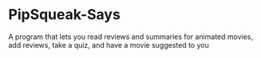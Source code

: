 # PipSqueak-Says
A program that lets you read reviews and summaries for animated movies, add reviews, take a quiz, and have a movie suggested to you
